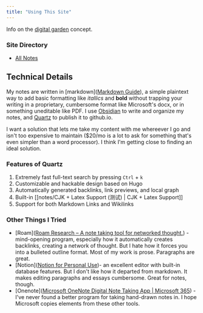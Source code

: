 ```yaml
---
title: "Using This Site"
---
```


Info on the [digital garden](https://jzhao.xyz/posts/networked-thought) concept.

### Site Directory
- [All Notes](/notes)

## Technical Details
My notes are written in [markdown]([Markdown Guide](https://www.markdownguide.org/)), a simple plaintext way to add basic formatting like _itallics_ and **bold** without trapping your writing in a proprietary, cumbersome format like Microsoft's docx, or in something uneditable like PDF. I use [Obsidian]([Obsidian](https://obsidian.md/)) to write and organize my notes, and [Quartz](https://quartz.jzhao.xyz/) to publish it to github.io.   

I want a solution that lets me take my content with me whereever I go and isn't too expensive to maintain ($20/mo is a lot to ask for something that's even simpler than a word processor). I think I'm getting close to finding an ideal solution.

### Features of Quartz
1. Extremely fast full-text search by pressing `Ctrl` + `k`
2. Customizable and hackable design based on Hugo
3. Automatically generated backlinks, link previews, and local graph
4. Built-in [[notes/CJK + Latex Support (测试) | CJK + Latex Support]]
5. Support for both Markdown Links and Wikilinks

### Other Things I Tried
- [Roam]([Roam Research – A note taking tool for networked thought.](https://roamresearch.com/)) - mind-opening program, especially how it automatically creates backlinks, creating a network of thought. But I hate how it forces you into a bulleted outline format. Most of my work is prose. Paragraphs are great.
- [Notion]([Notion for Personal Use](https://www.notion.so/personal))- an excellent editor with built-in database features. But I don't like how it departed from markdown. It makes editing paragraphs and essays cumbersome. Great for notes, though.
- [Onenote]([Microsoft OneNote Digital Note Taking App | Microsoft 365](https://www.microsoft.com/en-us/microsoft-365/onenote/digital-note-taking-app)) - I've never found a better program for taking hand-drawn notes in. I hope Microsoft copies elements from these other tools.
